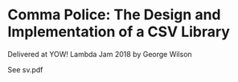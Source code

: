 # Comma Police: The Design and Implementation of a CSV Library

Delivered at YOW! Lambda Jam 2018 by George Wilson

See sv.pdf

